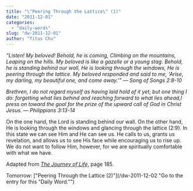```yaml
---
title: "\"Peering Through the Lattice\" (1)"
date: "2011-12-01"
categories: 
  - "daily-words"
slug: "dw-2011-12-01"
author: "Titus Chu"
---
```


_“Listen! My beloved! Behold, he is coming, Climbing on the mountains, Leaping on the hills. My beloved is like a gazelle or a young stag. Behold, he is standing behind our wall, He is looking through the windows, He is peering through the lattice. My beloved responded and said to me, ‘Arise, my darling, my beautiful one, and come away.’” — Song of Songs 2:8-10_

_Brethren, I do not regard myself as having laid hold of it yet; but one thing I do: forgetting what lies behind and reaching forward to what lies ahead,I press on toward the goal for the prize of the upward call of God in Christ Jesus. — Philippians 3:13-14_

On the one hand, the Lord is standing behind our wall. On the other hand, He is looking through the windows and glancing through the lattice (2:9). In this state we can see Him and He can see us. He calls to us, grants us revelation, and allows us to see His face while encouraging us to rise up. We do not want to follow Him, however, for we are spiritually comfortable with what we have.

Adapted from _[The Journey of Life,](/book-journey "Go to the listing for this book.")_ page 185.

Tomorrow: ["Peering Through the Lattice (2)"](/dw-2011-12-02 "Go to the entry for this "Daily Word."")
